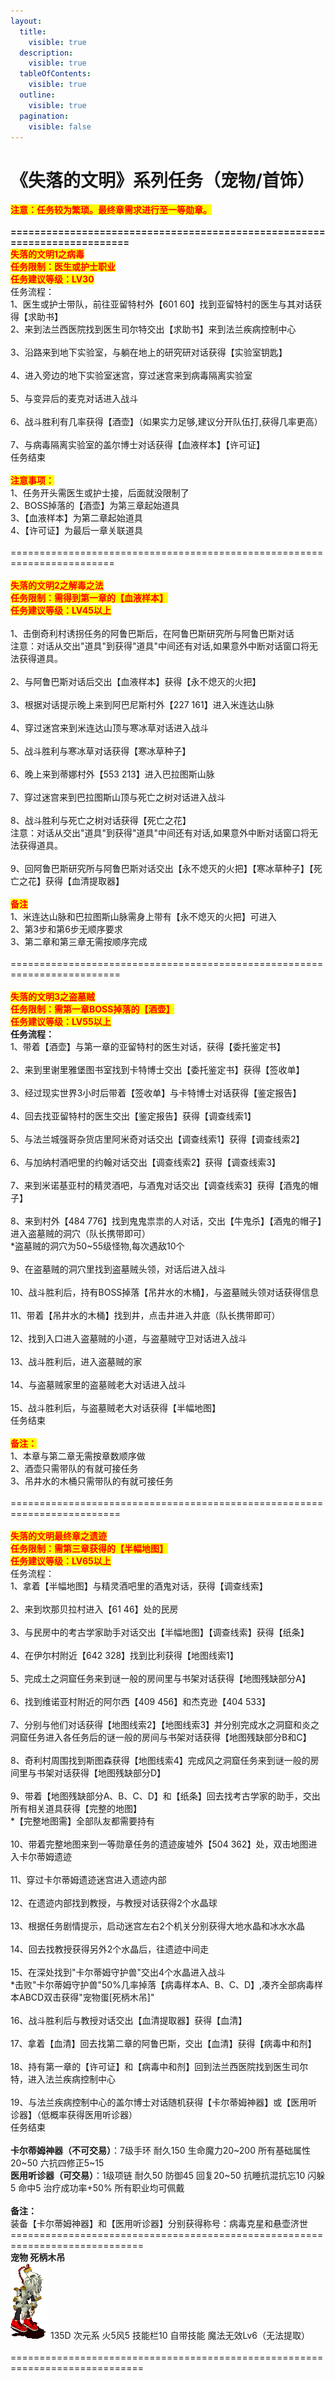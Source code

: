 ```yaml
---
layout:
  title:
    visible: true
  description:
    visible: true
  tableOfContents:
    visible: true
  outline:
    visible: true
  pagination:
    visible: false
---
```


# 《失落的文明》系列任务（宠物/首饰）

<mark style="color:red;">**注意：任务较为繁琐。最终章需求进行至一等勋章。**</mark>\
\
**=========================================================================**\
<mark style="color:red;">**失落的文明1之病毒**</mark>\
<mark style="color:red;">**任务限制：医生或护士职业**</mark>\
<mark style="color:red;">**任务建议等级：LV30**</mark>\
任务流程：\
1、医生或护士带队，前往亚留特村外【601 60】找到亚留特村的医生与其对话获得【求助书】\
2、来到法兰西医院找到医生司尔特交出【求助书】来到法兰疾病控制中心\
\
3、沿路来到地下实验室，与躺在地上的研究研对话获得【实验室钥匙】\
\
4、进入旁边的地下实验室迷宫，穿过迷宫来到病毒隔离实验室\
\
5、与变异后的麦克对话进入战斗\
\
6、战斗胜利有几率获得【酒壶】（如果实力足够,建议分开队伍打,获得几率更高）\
\
7、与病毒隔离实验室的盖尔博士对话获得【血液样本】【许可证】\
任务结束\
\
<mark style="color:red;">**注意事项：**</mark>\
1、任务开头需医生或护士接，后面就没限制了\
2、BOSS掉落的【酒壶】为第三章起始道具\
3、【血液样本】为第二章起始道具\
4、【许可证】为最后一章关联道具\
\
\========================================================================\
\
<mark style="color:red;">**失落的文明2之解毒之法**</mark>\
<mark style="color:red;">**任务限制：需得到第一章的【血液样本】**</mark>\
<mark style="color:red;">**任务建议等级：LV45以上**</mark>\
\
1、击倒奇利村诱拐任务的阿鲁巴斯后，在阿鲁巴斯研究所与阿鲁巴斯对话\
注意：对话从交出"道具"到获得"道具"中间还有对话,如果意外中断对话窗口将无法获得道具。\
\
2、与阿鲁巴斯对话后交出【血液样本】获得【永不熄灭的火把】\
\
3、根据对话提示晚上来到阿巴尼斯村外【227 161】进入米连达山脉\
\
4、穿过迷宫来到米连达山顶与寒冰草对话进入战斗\
\
5、战斗胜利与寒冰草对话获得【寒冰草种子】\
\
6、晚上来到蒂娜村外【553 213】进入巴拉图斯山脉\
\
7、穿过迷宫来到巴拉图斯山顶与死亡之树对话进入战斗\
\
8、战斗胜利与死亡之树对话获得【死亡之花】\
注意：对话从交出"道具"到获得"道具"中间还有对话,如果意外中断对话窗口将无法获得道具。\
\
9、回阿鲁巴斯研究所与阿鲁巴斯对话交出【永不熄灭的火把】【寒冰草种子】【死亡之花】获得【血清提取器】\
\
<mark style="color:red;">**备注**</mark>\
1、米连达山脉和巴拉图斯山脉需身上带有【永不熄灭的火把】可进入\
2、第3步和第6步无顺序要求\
3、第二章和第三章无需按顺序完成\
\
\=========================================================================\
\
<mark style="color:red;">**失落的文明3之盗墓贼**</mark>\
<mark style="color:red;">**任务限制：需第一章BOSS掉落的【酒壶】**</mark>\
<mark style="color:red;">**任务建议等级：LV55以上**</mark>\
**任务流程：**\
1、带着【酒壶】与第一章的亚留特村的医生对话，获得【委托鉴定书】\
\
2、来到里谢里雅堡图书室找到卡特博士交出【委托鉴定书】获得【签收单】\
\
3、经过现实世界3小时后带着【签收单】与卡特博士对话获得【鉴定报告】\
\
4、回去找亚留特村的医生交出【鉴定报告】获得【调查线索1】\
\
5、与法兰城强哥杂货店里阿米奇对话交出【调查线索1】获得【调查线索2】\
\
6、与加纳村酒吧里的约翰对话交出【调查线索2】获得【调查线索3】\
\
7、来到米诺基亚村的精灵酒吧，与酒鬼对话交出【调查线索3】获得【酒鬼的帽子】\
\
8、来到村外【484 776】找到鬼鬼祟祟的人对话，交出【牛鬼杀】【酒鬼的帽子】进入盗墓贼的洞穴（队长携带即可）\
\*盗墓贼的洞穴为50\~55级怪物,每次遇敌10个\
\
9、在盗墓贼的洞穴里找到盗墓贼头领，对话后进入战斗\
\
10、战斗胜利后，持有BOSS掉落【吊井水的木桶】，与盗墓贼头领对话获得信息\
\
11、带着【吊井水的木桶】找到井，点击井进入井底（队长携带即可）\
\
12、找到入口进入盗墓贼的小道，与盗墓贼守卫对话进入战斗\
\
13、战斗胜利后，进入盗墓贼的家\
\
14、与盗墓贼家里的盗墓贼老大对话进入战斗\
\
15、战斗胜利后，与盗墓贼老大对话获得【半幅地图】\
任务结束\
\
<mark style="color:red;">**备注：**</mark>\
1、本章与第二章无需按章数顺序做\
2、酒壶只需带队的有就可接任务\
3、吊井水的木桶只需带队的有就可接任务\
\
\=========================================================================\
\
<mark style="color:red;">**失落的文明最终章之遗迹**</mark>\
<mark style="color:red;">**任务限制：需第三章获得的【半幅地图】**</mark>\
<mark style="color:red;">**任务建议等级：LV65以上**</mark>\
任务流程：\
1、拿着【半幅地图】与精灵酒吧里的酒鬼对话，获得【调查线索】\
\
2、来到坎那贝拉村进入【61 46】处的民房\
\
3、与民房中的考古学家助手对话交出【半幅地图】【调查线索】获得【纸条】\
\
4、在伊尔村附近【642 328】找到比利获得【地图线索1】\
\
5、完成土之洞窟任务来到谜一般的房间里与书架对话获得【地图残缺部分A】\
\
6、找到维诺亚村附近的阿尔西【409 456】和杰克逊【404 533】\
\
7、分别与他们对话获得【地图线索2】【地图线索3】并分别完成水之洞窟和炎之洞窟任务进入各任务后的谜一般的房间与书架对话获得【地图残缺部分B和C】\
\
8、奇利村周围找到斯图森获得【地图线索4】完成风之洞窟任务来到谜一般的房间里与书架对话获得【地图残缺部分D】\
\
9、带着【地图残缺部分A、B、C、D】和【纸条】回去找考古学家的助手，交出所有相关道具获得【完整的地图】\
\*【完整地图需】全部队友都需要持有\
\
10、带着完整地图来到一等勋章任务的遗迹废墟外【504 362】处，双击地图进入卡尔蒂姆遗迹\
\
11、穿过卡尔蒂姆遗迹迷宫进入遗迹内部\
\
12、在遗迹内部找到教授，与教授对话获得2个水晶球\
\
13、根据任务剧情提示，启动迷宫左右2个机关分别获得大地水晶和冰水水晶\
\
14、回去找教授获得另外2个水晶后，往遗迹中间走\
\
15、在深处找到"卡尔蒂姆守护兽"交出4个水晶进入战斗\
\*击败"卡尔蒂姆守护兽"50%几率掉落【病毒样本A、B、C、D】,凑齐全部病毒样本ABCD双击获得"宠物蛋\[死柄木吊]"\
\
16、战斗胜利后与教授对话交出【血清提取器】获得【血清】\
\
17、拿着【血清】回去找第二章的阿鲁巴斯，交出【血清】获得【病毒中和剂】\
\
18、持有第一章的【许可证】和【病毒中和剂】回到法兰西医院找到医生司尔特，进入法兰疾病控制中心\
\
19、与法兰疾病控制中心的盖尔博士对话随机获得【卡尔蒂姆神器】或【医用听诊器】（低概率获得医用听诊器）\
任务结束\
\
**卡尔蒂姆神器（不可交易）**：7级手环 耐久150 生命魔力20\~200 所有基础属性20\~50 六抗四修正5\~15\
**医用听诊器（可交易）**：1级项链 耐久50 防御45 回复20\~50 抗睡抗混抗忘10 闪躲5 命中5  治疗成功率+50% 所有职业均可佩戴\
\
**备注：**\
装备【卡尔蒂姆神器】和【医用听诊器】分别获得称号：病毒克星和悬壶济世\
\=============================================================================\
**宠物 死柄木吊**\
![](../../../.gitbook/assets/120213jcw1wqmzlh4lzalc.gif) 135D 次元系 火5风5 技能栏10  自带技能 魔法无效Lv6（无法提取）\
\
\=============================================================================
